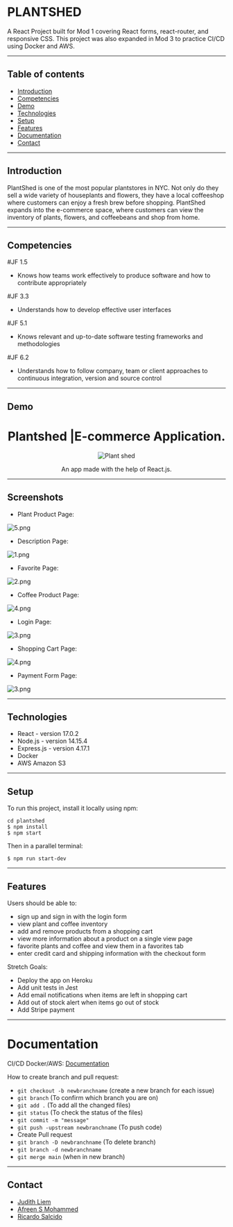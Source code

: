 # PLANTSHED

A React Project built for Mod 1 covering React forms, react-router, and responsive CSS. This project was also expanded in Mod 3 to practice CI/CD using Docker and AWS. 

---

## Table of contents

- [Introduction](#introduction)
- [Competencies](#competencies)
- [Demo](#demo)
- [Technologies](#technologies)
- [Setup](#setup)
- [Features](#features)
- [Documentation](#documentation)
- [Contact](#contact)

---

## Introduction

PlantShed is one of the most popular plantstores in NYC. Not only do they sell a wide variety of houseplants and flowers, they have a local coffeeshop where customers can enjoy a fresh brew before shopping. PlantShed expands into the e-commerce space, where customers can view the inventory of plants, flowers, and coffeebeans and shop from home.

---

## Competencies 

#JF 1.5
- Knows how teams work effectively to produce software and how
to contribute appropriately

#JF 3.3
- Understands how to develop effective user interfaces

#JF 5.1
- Knows relevant and up-to-date software testing frameworks and
methodologies

#JF 6.2
- Understands how to follow company, team or client approaches to
continuous integration, version and source control

---

## Demo 

<h1 align="center">
   Plantshed |E-commerce Application.
</h1>

<div align="center">

![Plant shed](./demo.gif)

 An app made with the help of React.js.
    
</div>



---

## Screenshots

* Plant Product Page:

![5.png](pic10.jpg)

* Description Page:

![1.png](pic4.png)

* Favorite Page:

![2.png](pic3.png)

* Coffee Product Page:

![4.png](pic7.png)

* Login Page:

![3.png](pic2.png)


* Shopping Cart Page:

![4.png](pic5.png)


* Payment Form Page:

![3.png](pic6.png)



---


## Technologies

- React - version 17.0.2
- Node.js - version 14.15.4
- Express.js - version 4.17.1
- Docker
- AWS Amazon S3

---

## Setup

To run this project, install it locally using npm:

```
cd plantshed
$ npm install
$ npm start
```
Then in a parallel terminal:
```
$ npm run start-dev
```

---

## Features

Users should be able to:
- sign up and sign in with the login form
- view plant and coffee inventory
- add and remove products from a shopping cart
- view more information about a product on a single view page
- favorite plants and coffee and view them in a favorites tab
- enter credit card and shipping information with the checkout form

Stretch Goals:

- Deploy the app on Heroku
- Add unit tests in Jest
- Add email notifications when items are left in shopping cart
- Add out of stock alert when items go out of stock
- Add Stripe payment

---

# Documentation

CI/CD Docker/AWS:  [Documentation](https://docs.google.com/document/d/1slL3HBzbyACMiKK8fbBxgoZxzzHoYpz4Q1bb61ARbpo/edit?usp=sharing)

 How to create branch and pull request:

- `git checkout -b newbranchname` (create a new branch for each issue)
- `git branch` (To confirm which branch you are on)
- `git add .` (To add all the changed files)
- `git status` (To check the status of the files)
- `git commit -m "message"`
- `git push -upstream newbranchname` (To push code)
- Create Pull request
- `git branch -D newbranchname` (To delete branch)
- `git branch -d newbranchname`
- `git merge main` (when in new branch)

---

## Contact

- [Judith Liem](https://github.com/jjliem)
- [Afreen S Mohammed](https://github.com/afreensafdar)
- [Ricardo Salcido](https://github.com/RSalcido2019)
